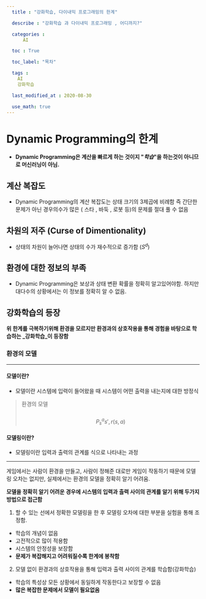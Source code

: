 ```yaml
---
  title : "강화학습, 다이내믹 프로그래밍의 한계"

  describe : "강화학습 과 다이내믹 프로그래밍 , 어디까지?"

  categories : 
      AI

  toc : True

  toc_label: "목차"

  tags : 
    AI
    강화학습

  last_modified_at : 2020-08-30

  use_math: true
---
```


# Dynamic Programming의 한계
* **Dynamic Programming은 계산을 빠르게 하는 것이지 "_학습_"을 하는것이 아니므로 머신러닝이 아님.**

## 계산 복잡도

* Dynamic Programming의 계산 복잡도는 상태 크기의 3제곱에 비례함 즉 간단한 문제가 아닌 경우의수가 많은 ( 스타 , 바둑 , 로봇 등)의 문제를 절대 풀 수 없음

## 차원의 저주 (Curse of Dimentionality)

* 상태의 차원이 늘어나면 상태의 수가 재수적으로 증가함 ($S^d$) 

## 환경에 대한 정보의 부족

* Dynamic Programming은 보상과 상태 변환 확률을 정확히 알고있어야함. 하지만 대다수의 상황에서는 이 정보를 정확히 알 수 없음.

## 강화학습의 등장
**위 한계를 극복하기위해 환경을 모르지만 환경과의 상호작용을 통해 경험을 바탕으로 학습하는 _강화학습_이 등장함**

### 환경의 모델

---

#### 모델이란?
* 모델이란 시스템에 입력이 들어왔을 때 시스템이 어떤 출력을 내는지에 대한 방정식

> 환경의 모델 <br><br> $$P^a_ss',r(s,a)$$

#### 모델링이란? 
* 모델링이란 입력과 출력의 관계를 식으로 나타내는 과정


---


게임에서는 사람이 환경을 만들고, 사람이 정해준 대로만 게임이 작동하기 때문에 모델링 오차는 없지만, 실제에서는 환경의 모델을 정확히 알기 어려움.

**모델을 정확히 알기 어려운 경우에 시스템의 입력과 출력 사이의 관계를 알기 위해 두가지방법으로 접근함**


1. 할 수 있는 선에서 정확한 모델링을 한 후 모델링 오차에 대한 부분을 실험을 통해 조정함.
* 학습의 개념이 없음
* 고전적으로 많이 적용함
* 시스템의 안정성을 보장함
* **문제가 복잡해지고 어려워질수록 한계에 봉착함**

2. 모델 없이 환경과의 상호작용을 통해 입력과 출력 사이의 관계를 학습함(강화학습)
* 학습의 특성상 모든 상황에서 동일하게 작동한다고 보장할 수 없음
* **많은 복잡한 문제에서 모델이 필요없음**


